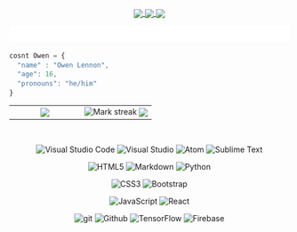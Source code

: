 <p  align="center">
<a href="https://github.com/ojlennon/chatapp">
  <img align="center" src="https://github-readme-stats.vercel.app/api/pin/?username=ojlennon&repo=ojlennon.chatapp&theme=dark&hide_border=true&no-bg=true&no-frame=true" />
</a>
<a href="https://github.com/mark123jesper/mark123jesper-v1">
  <img align="center" src="https://github-readme-stats.vercel.app/api/pin/?username=mark123jesper&repo=mark123jesper-v1&theme=dark&hide_border=true&no-bg=true&no-frame=true" />
</a>
<a href="https://github.com/anuraghazra/github-readme-stats">
  <img align="center" src="https://github-readme-stats.vercel.app/api/pin/?username=mark123jesper&repo=digi-life-magazine&theme=dark&hide_border=true&no-bg=true&no-frame=true" />
</a>
</p>




![](text.svg)

``` javascript
cosnt Owen = {
  "name" : "Owen Lennon",
  "age": 16,
  "pronouns": "he/him"
}
```
<!-- ![ojlennon's github stats](https://github-readme-stats.vercel.app/api?username=ojlennon&show_icons=true&hide_border=true&theme=dark) -->
<!-- ![Top Langs](https://github-readme-stats.vercel.app/api/top-langs/?username=ojlennon&layout=compact&theme=dark&hide_border=true) -->
<table border="0">
<tr border="0">
<td width="50%" align="center">
<img  align="center"  src="https://github-readme-stats.anuraghazra1.vercel.app/api/top-langs/?username=ojlennon&theme=tokyonight&hide_border=true&no-bg=true&no-frame=true&langs_count=10"/>
</td>
<td width="50%" align="center">
<img  title="🔥 Get streak stats for your profile at git.io/streak-stats" alt="Mark streak" src="https://github-readme-streak-stats.herokuapp.com/?user=ojlennon&theme=tokyonight&hide_border=true" />
<img  align="center"  src="https://github-readme-stats.anuraghazra1.vercel.app/api?username=ojlennon&show_icons=true&include_all_commits=true&theme=tokyonight&hide_border=true&no-bg=true&no-frame=true" />
</td>
</tr>
</table>


<br>                     
<p  align="center">
<img  alt="Visual Studio Code"  src="https://img.shields.io/badge/Visual Studio Code-0078d7.svg?style=for-the-badge&logo=visual-studio-code&logoColor=white"/>
<img  alt="Visual Studio"  src="https://img.shields.io/badge/Visual Studio-5C2D91.svg?style=for-the-badge&logo=visual-studio&logoColor=white"/>
<img  alt="Atom"  src="https://img.shields.io/badge/Atom-%2366595C.svg?style=for-the-badge&logo=atom&logoColor=white"/>
<img  alt="Sublime Text"  src="https://img.shields.io/badge/sublime_text-%23575757.svg?style=for-the-badge&logo=sublime-text&logoColor=important"/>
</p>
<p  align="center">
<img  alt="HTML5"  src="https://img.shields.io/badge/html5-%23E34F26.svg?style=for-the-badge&logo=html5&logoColor=white"/>
<img  alt="Markdown"  src="https://img.shields.io/badge/markdown-%23000000.svg?style=for-the-badge&logo=markdown&logoColor=white"/>
<img  alt="Python"  src="https://img.shields.io/badge/python-%2314354C.svg?style=for-the-badge&logo=python&logoColor=white"/>
</p>
<p  align="center">
<img  alt="CSS3"  src="https://img.shields.io/badge/css3-%231572B6.svg?style=for-the-badge&logo=css3&logoColor=white"/>
<img  alt="Bootstrap"  src="https://img.shields.io/badge/bootstrap-%23563D7C.svg?style=for-the-badge&logo=bootstrap&logoColor=white"/>
</p>
<p  align="center">
<img  alt="JavaScript"  src="https://img.shields.io/badge/javascript-%23323330.svg?style=for-the-badge&logo=javascript&logoColor=%23F7DF1E"/>
<img  alt="React"  src="https://img.shields.io/badge/react-%2320232a.svg?style=for-the-badge&logo=react&logoColor=%2361DAFB"/>
</p>
<p  align="center">
<img  alt="git"  src="https://img.shields.io/badge/GIT-%23E34F26.svg?style=for-the-badge&logo=git&logoColor=white"/>
<img  alt="Github"  src="https://img.shields.io/badge/github-%23000000.svg?style=for-the-badge&logo=github&logoColor=white"/>
<img  alt="TensorFlow"  src="https://img.shields.io/badge/Tensor Flow-%23FF6F00.svg?style=for-the-badge&logo=TensorFlow&logoColor=white" />
<img  alt="Firebase"  src="https://img.shields.io/badge/firebase-%23039BE5.svg?style=for-the-badge&logo=firebase"/>
</p>

                                              

